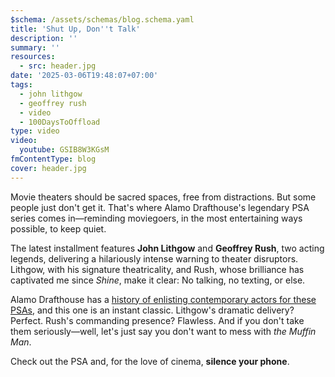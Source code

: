```yaml
---
$schema: /assets/schemas/blog.schema.yaml
title: 'Shut Up, Don''t Talk'
description: ''
summary: ''
resources:
  - src: header.jpg
date: '2025-03-06T19:48:07+07:00'
tags:
  - john lithgow
  - geoffrey rush
  - video
  - 100DaysToOffload
type: video
video:
  youtube: GSIB8W3KGsM
fmContentType: blog
cover: header.jpg
---
```


Movie theaters should be sacred spaces, free from distractions. But some people just don't get it. That's where Alamo Drafthouse's legendary PSA series comes in—reminding moviegoers, in the most entertaining ways possible, to keep quiet.

The latest installment features **John Lithgow** and **Geoffrey Rush**, two acting legends, delivering a hilariously intense warning to theater disruptors. Lithgow, with his signature theatricality, and Rush, whose brilliance has captivated me since *Shine*, make it clear: No talking, no texting, or else.

Alamo Drafthouse has a [history of enlisting contemporary actors for these PSAs](https://www.youtube.com/playlist?list=PLpX5OvrhWl9I59CYEx_ZtXnSmpBQEDbWe), and this one is an instant classic. Lithgow's dramatic delivery? Perfect. Rush's commanding presence? Flawless. And if you don't take them seriously—well, let's just say you don't want to mess with *the Muffin Man*.

Check out the PSA and, for the love of cinema, **silence your phone**.

